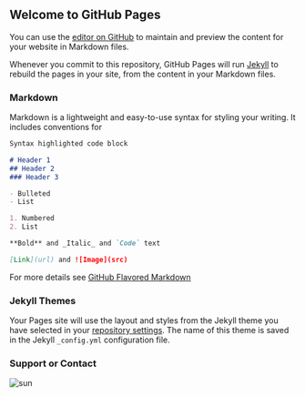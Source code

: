 ## Welcome to GitHub Pages

You can use the [editor on GitHub](https://github.com/Maria-star/alwaysfan/edit/master/README.md) to maintain and preview the content for your website in Markdown files.

Whenever you commit to this repository, GitHub Pages will run [Jekyll](https://jekyllrb.com/) to rebuild the pages in your site, from the content in your Markdown files.

### Markdown

Markdown is a lightweight and easy-to-use syntax for styling your writing. It includes conventions for

```markdown
Syntax highlighted code block

# Header 1
## Header 2
### Header 3

- Bulleted
- List

1. Numbered
2. List

**Bold** and _Italic_ and `Code` text

[Link](url) and ![Image](src)
```

For more details see [GitHub Flavored Markdown](https://guides.github.com/features/mastering-markdown/)

### Jekyll Themes

Your Pages site will use the layout and styles from the Jekyll theme you have selected in your [repository settings](https://github.com/Maria-star/alwaysfan/settings). The name of this theme is saved in the Jekyll `_config.yml` configuration file.

### Support or Contact

![sun](https://i.ytimg.com/vi/fADEZJLU5Fs/maxresdefault.jpg)
